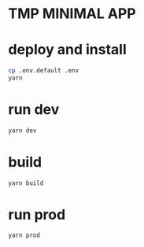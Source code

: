# TMP MINIMAL APP

# deploy and install

```sh
cp .env.default .env
yarn
```

# run dev

```sh
yarn dev
```

# build

```sh
yarn build
```

# run prod

```sh
yarn prod
```
